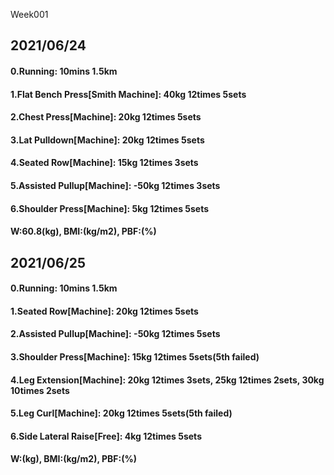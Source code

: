 Week001

## 2021/06/24

#### 0.Running: 10mins 1.5km
#### 1.Flat Bench Press\[Smith Machine\]: 40kg 12times 5sets
#### 2.Chest Press\[Machine\]: 20kg 12times 5sets
#### 3.Lat Pulldown\[Machine\]: 20kg 12times 5sets
#### 4.Seated Row\[Machine\]: 15kg 12times 3sets
#### 5.Assisted Pullup\[Machine\]: -50kg 12times 3sets
#### 6.Shoulder Press\[Machine\]: 5kg 12times 5sets
#### W:60.8(kg), BMI:(kg/m2), PBF:(%)

## 2021/06/25
#### 0.Running: 10mins 1.5km
#### 1.Seated Row\[Machine\]: 20kg 12times 5sets
#### 2.Assisted Pullup\[Machine\]: -50kg 12times 5sets
#### 3.Shoulder Press\[Machine\]: 15kg 12times 5sets(5th failed)
#### 4.Leg Extension\[Machine\]: 20kg 12times 3sets, 25kg 12times 2sets, 30kg 10times 2sets
#### 5.Leg Curl\[Machine\]: 20kg 12times 5sets(5th failed)
#### 6.Side Lateral Raise\[Free\]: 4kg 12times 5sets
#### W:(kg), BMI:(kg/m2), PBF:(%)

